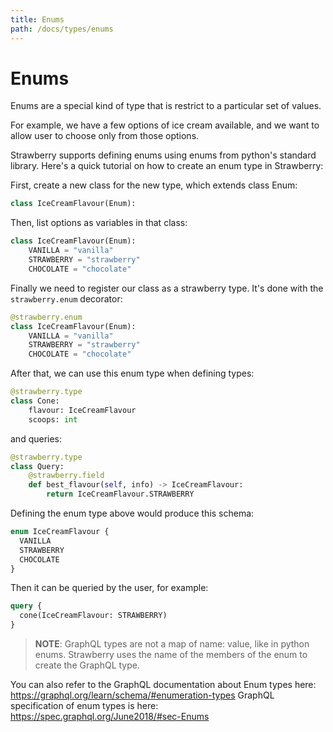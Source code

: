 ```yaml
---
title: Enums
path: /docs/types/enums
---
```


# Enums

Enums are a special kind of type that is restrict to a particular set of values.

For example, we have a few options of ice cream available, and we want to allow
user to choose only from those options.

Strawberry supports defining enums using enums from python's standard library.
Here's a quick tutorial on how to create an enum type in Strawberry:

First, create a new class for the new type, which extends class Enum:

```python
class IceCreamFlavour(Enum):
```

Then, list options as variables in that class:

```python
class IceCreamFlavour(Enum):
    VANILLA = "vanilla"
    STRAWBERRY = "strawberry"
    CHOCOLATE = "chocolate"
```

Finally we need to register our class as a strawberry type. It's done with the
`strawberry.enum` decorator:

```python
@strawberry.enum
class IceCreamFlavour(Enum):
    VANILLA = "vanilla"
    STRAWBERRY = "strawberry"
    CHOCOLATE = "chocolate"
```

After that, we can use this enum type when defining types:

```python
@strawberry.type
class Cone:
    flavour: IceCreamFlavour
    scoops: int
```

and queries:

```python
@strawberry.type
class Query:
    @strawberry.field
    def best_flavour(self, info) -> IceCreamFlavour:
        return IceCreamFlavour.STRAWBERRY
```

Defining the enum type above would produce this schema:

```graphql
enum IceCreamFlavour {
  VANILLA
  STRAWBERRY
  CHOCOLATE
}
```

Then it can be queried by the user, for example:

```graphql
query {
  cone(IceCreamFlavour: STRAWBERRY)
}
```

> **NOTE**: GraphQL types are not a map of name: value, like in python enums.
> Strawberry uses the name of the members of the enum to create the GraphQL
> type.

You can also refer to the GraphQL documentation about Enum types here:
https://graphql.org/learn/schema/#enumeration-types GraphQL specification of
enum types is here: https://spec.graphql.org/June2018/#sec-Enums
